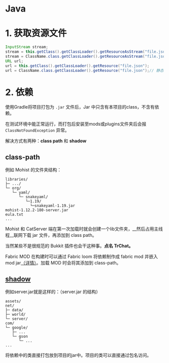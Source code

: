 # Java

# 1. 获取资源文件

```java
InputStream stream;
stream = this.getClass().getClassLoader().getResourceAsStream("file.json");
stream = ClassName.class.getClassLoader().getResourceAsStream("file.json");// 静态方法
URL url;
url = this.getClass().getClassLoader().getResource("file.json");
url = ClassName.class.getClassLoader().getResource("file.json");// 静态方法
```

# 2. 依赖
使用Gradle将项目打包为 `.jar` 文件后，Jar 中只含有本项目的class，不含有依赖。

在测试环境中能正常运行，而打包后安装至mods或plugins文件夹后会报 `ClassNotFoundException` 异常。

解决方式有两种：**class path** 和 **shadow**
## class-path

例如 Mohist 的文件夹结构：
```
libraries/
├─ .../
└─ org/
   └─ yaml/
      └─ snakeyaml/
         └─1.19/
           └─snakeyaml-1.19.jar
mohist-1.12.2-180-server.jar
eula.txt
...
```
Mohist 和 CatServer 端在第一次加载时就会创建一个lib文件夹，__然后占用主线程__联网下载 jar 文件，再添加到 class path。

当然某些不是很规范的 Bukkit 插件也会干这种事。__点名 TrChat。__

Fabric MOD 在构建时可以通过 Fabric loom 将依赖制作成 fabric mod 并嵌入 mod jar[（详情）]( https://github.com/sileence114/CheatSheet-Dev.MC/blob/main/Fabric.md#2-%E6%B7%BB%E5%8A%A0%E4%BE%9D%E8%B5%96-jar )。加载 MOD 时会将其添加到 class-path。

## [shadow]( https://imperceptiblethoughts.com/shadow/introduction/ )

例如server.jar就是这样的：（server.jar 的结构）
```
assets/
net/
├─ data/
├─ world/
└─ server/
com/
└─ google/
   ├─ ...
   └─ gson
      └─ ...
...
```
将依赖中的类直接打包放到项目的jar中。项目的类可以直接通过包名访问。
